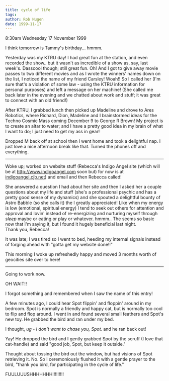 ```yaml
---
title: cycle of life
tags: 
author: Rob Nugen
date: 1999-11-17
---
```


<p class=date>8:30am Wednesday 17 November 1999</p>

I think tomorrow is Tammy's birthday... hmmm.

Yesterday was my KTRU day!  I had great fun at the station, and even
recorded the show.. but it wasn't as incredible of a show as, say,
last week's.  Dasscool though; still great fun.  Oh!  And I got to
give away movie passes to two different movies and as I wrote the
winners' names down on the list, I noticed the name of my friend
Carsley!  Woah!!  So I called her (I'm sure that's a violation of some
law - using the KTRU information for personal purposes) and left a
message on her machine!  (She called me back later in the evening and
we chatted about work and stuff; it was great to connect with an old
friend!)

After KTRU, I grabbed lunch then picked up Madeline and drove to Ares
Robotics, where Richard, Dion, Madeline and I brainstormed ideas for
the Techno Cosmic Mass coming December 9 to George R Brown!  My
project is to create an altar to water; and I have a pretty good idea
in my brain of what I want to do; I just need to get my ass in gear!

Dropped M back off at school then I went home and took a delightful
nap.  I just love a nice afternoon break like that.  Turned the phones
off and everything.

- - -

Woke up; worked on website stuff (Rebecca's Indigo Angel site (which
will be at http://www.indigoangel.com soon but) for now is at 
<a href="http://indigoangel.cjb.net">indigoangel.cjb.net</a>) and email and then Rebecca called!

She answered a question I had about her site and then I asked her a
couple questions about my life and stuff (she's a professional psychic
and has a pretty good sense of my dynamics) and she spouted a
delightful bounty of Astro Babble (so she calls it) the I greatly
appreciated!  Like when my energy is low (emotional, spiritual energy)
I tend to seek out others for attention and approval and lovin'
instead of re-energizing and nurturing myself through <em>sleep</em>
maybe or eating or play or whatever.  hmmm..  The seems so basic now
that I'm saying it, but I found it hugely beneficial last night.  
Thank you, Rebecca!

It was late; I was tired so I went to bed, heeding my internal signals
instead of forging ahead with "gotta get my website done!!"

This morning I woke up refreshedly happy and moved 3 months worth of
geocities site over to here!

- - -

Going to work now.

OH WAIT!!

I forgot something and remembered when I saw the name of this entry!

A few minutes ago, I could hear Spot flippin' and floppin' around in
my bedroom.  Spot is normally a friendly and happy cat, but is
normally too cool to flip and flop around.  I went in and found
several small feathers and Spot's new toy.  He grabbed the bird and
ran under my bed.

I thought, <em>ug - I don't want to chase you, Spot.</em> and he ran
back out!

Yay! He dropped the bird and I gently grabbed Spot by the scruff (I
love that cat-handle) and said "good job, Spot, but keep it outside."

Thought about tossing the bird out the window, but had visions of Spot
retrieving it.  No.  So I ceremoniously flushed it with a gentle
prayer to the bird, "thank you bird, for participating in the cycle of
life."

FUULUUUSHHHHHHH!!!!!!!!!



